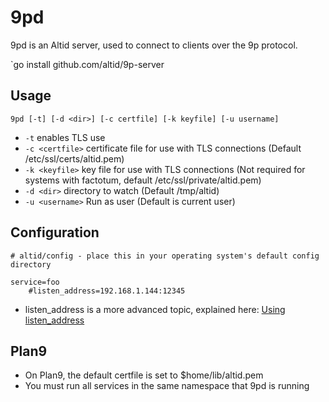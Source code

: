 # 9pd

9pd is an Altid server, used to connect to clients over the 9p protocol.

`go install github.com/altid/9p-server

## Usage

`9pd [-t] [-d <dir>] [-c certfile] [-k keyfile] [-u username]`

 - `-t` enables TLS use
 - `-c <certfile>` certificate file for use with TLS connections (Default /etc/ssl/certs/altid.pem)
 - `-k <keyfile>` key file for use with TLS connections (Not required for systems with factotum, default /etc/ssl/private/altid.pem)
 - `-d <dir>` directory to watch (Default /tmp/altid)
 - `-u <username>` Run as user (Default is current user)

## Configuration

```
# altid/config - place this in your operating system's default config directory

service=foo
	#listen_address=192.168.1.144:12345
```
 - listen_address is a more advanced topic, explained here: [Using listen_address](https://altid.github.io/using-listen-address.html)

## Plan9

 - On Plan9, the default certfile is set to $home/lib/altid.pem
 - You must run all services in the same namespace that 9pd is running
